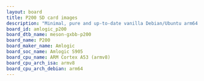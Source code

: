 ```yaml
---
layout: board
title: P200 SD card images
description: "Minimal, pure and up-to-date vanilla Debian/Ubuntu arm64 SD card images for P200 by Amlogic, SoC: Amlogic S905, CPU ISA: armv8"
board_id: amlogic_p200
board_dtb_name: meson-gxbb-p200
board_name: P200
board_maker_name: Amlogic
board_soc_name: Amlogic S905
board_cpu_name: ARM Cortex A53 (armv8)
board_cpu_arch_isa: armv8
board_cpu_arch_debian: arm64
---
```

